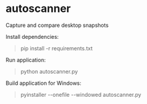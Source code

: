 # autoscanner
Capture and compare desktop snapshots

Install dependencies:
>pip install -r requirements.txt

Run application:
>python autoscanner.py

Build application for Windows:
>pyinstaller --onefile --windowed autoscanner.py
